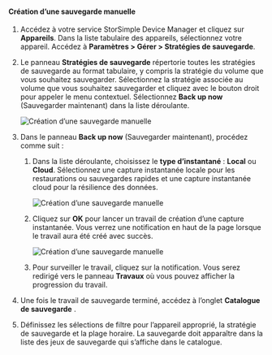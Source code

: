 
<!--author=alkohli last changed: 01/20/2017-->

#### Création d’une sauvegarde manuelle
<a id="to-create-a-manual-backup" class="xliff"></a>

1. Accédez à votre service StorSimple Device Manager et cliquez sur **Appareils**. Dans la liste tabulaire des appareils, sélectionnez votre appareil. Accédez à **Paramètres > Gérer > Stratégies de sauvegarde**.

2. Le panneau **Stratégies de sauvegarde** répertorie toutes les stratégies de sauvegarde au format tabulaire, y compris la stratégie du volume que vous souhaitez sauvegarder. Sélectionnez la stratégie associée au volume que vous souhaitez sauvegarder et cliquez avec le bouton droit pour appeler le menu contextuel. Sélectionnez **Back up now** (Sauvegarder maintenant) dans la liste déroulante.

    ![Création d’une sauvegarde manuelle](./media/storsimple-8000-create-manual-backup/createmanualbu1.png)

3. Dans le panneau **Back up now** (Sauvegarder maintenant), procédez comme suit :

    1. Dans la liste déroulante, choisissez le **type d’instantané** : **Local** ou **Cloud**. Sélectionnez une capture instantanée locale pour les restaurations ou sauvegardes rapides et une capture instantanée cloud pour la résilience des données.

        ![Création d’une sauvegarde manuelle](./media/storsimple-8000-create-manual-backup/createmanualbu2.png)

    2. Cliquez sur **OK** pour lancer un travail de création d’une capture instantanée. Vous verrez une notification en haut de la page lorsque le travail aura été créé avec succès.

        ![Création d’une sauvegarde manuelle](./media/storsimple-8000-create-manual-backup/createmanualbu4.png)

    3. Pour surveiller le travail, cliquez sur la notification. Vous serez redirigé vers le panneau **Travaux** où vous pouvez afficher la progression du travail.


5. Une fois le travail de sauvegarde terminé, accédez à l’onglet **Catalogue de sauvegarde** .

6. Définissez les sélections de filtre pour l’appareil approprié, la stratégie de sauvegarde et la plage horaire. La sauvegarde doit apparaître dans la liste des jeux de sauvegarde qui s’affiche dans le catalogue.

